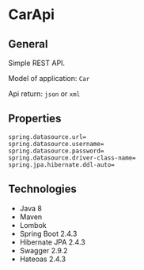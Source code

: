 # CarApi
## General
Simple REST API. 

Model of application: `Car` 

Api return: `json` or `xml`

## Properties
```
spring.datasource.url=
spring.datasource.username=
spring.datasource.password=
spring.datasource.driver-class-name=
spring.jpa.hibernate.ddl-auto=
```

## Technologies
<ul>
  <li>Java 8</li>
  <li>Maven</li>
  <li>Lombok</li>
  <li>Spring Boot 2.4.3</li>
  <li>Hibernate JPA 2.4.3</li>
  <li>Swagger 2.9.2</li>
  <li>Hateoas 2.4.3</li>
</ul>
